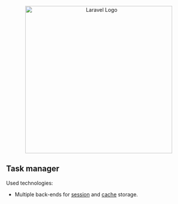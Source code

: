 <p align="center"><a href="https://laravel.com" target="_blank"><img src="https://raw.githubusercontent.com/laravel/art/master/logo-lockup/5%20SVG/2%20CMYK/1%20Full%20Color/laravel-logolockup-cmyk-red.svg" width="400" alt="Laravel Logo"></a></p>

## Task manager

Used technologies:

- Multiple back-ends for [session](https://laravel.com/docs/session) and [cache](https://laravel.com/docs/cache) storage.